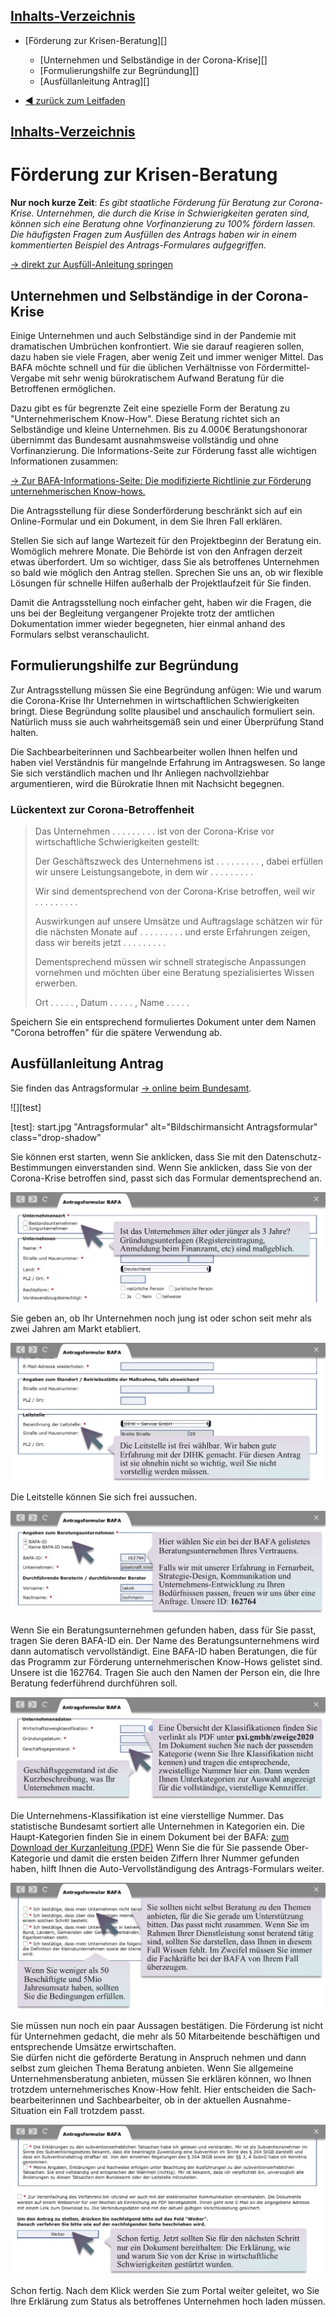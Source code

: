 <nav class="nav--article"><!-- leave this alone -->
<div id="open"><!-- leave this alone -->
<h2><a href="#close" id="nav--close">Inhalts-Verzeichnis</a></h2><!-- leave this alone -->

- [Förderung zur Krisen-Beratung][]
    - [Unternehmen und Selbständige in der Corona-Krise][]
    - [Formulierungshilfe zur Begründung][]
    - [Ausfüllanleitung Antrag][]

- [◀ zurück zum Leitfaden](/)

</div><!-- leave this alone -->
<h2><a href="#open">Inhalts-Verzeichnis</a></h2><!-- leave this alone -->
</nav><!-- leave this alone -->



# Förderung zur Krisen-Beratung

**Nur noch kurze Zeit**: *Es gibt staatliche Förderung für Beratung zur Corona-Krise. Unternehmen, die durch die Krise in Schwierigkeiten geraten sind, können sich eine Beratung ohne Vorfinanzierung zu 100% fördern lassen. Die häufigsten Fragen zum Ausfüllen des Antrags haben wir in einem kommentierten Beispiel des Antrags-Formulares aufgegriffen.*
<p class="text-small text-right"><a href="#ausfüllanleitungantrag"><span aria-hidden="true">→ </span>direkt zur Ausfüll-Anleitung springen</a>



## Unternehmen und Selbständige in der Corona-Krise

Einige Unternehmen und auch Selbständige sind in der Pandemie mit dramatischen Umbrüchen konfrontiert. Wie sie darauf reagieren sollen, dazu haben sie viele Fragen, aber wenig Zeit und immer weniger Mittel. Das BAFA möchte schnell und für die üblichen Verhältnisse von Fördermittel-Vergabe mit sehr wenig bürokratischem Aufwand Beratung für die Betroffenen ermöglichen.

Dazu gibt es für begrenzte Zeit eine spezielle Form der Beratung zu "Unternehmerischem Know-How". Diese Beratung richtet sich an Selbständige und kleine Unternehmen. Bis zu 4.000€ Beratungshonorar übernimmt das Bundesamt ausnahmsweise vollständig und ohne Vorfinanzierung. Die Informations-Seite zur Förderung fasst alle wichtigen Informationen zusammen:

<a href="https://www.bafa.de/DE/Wirtschafts_Mittelstandsfoerderung/Beratung_Finanzierung/Unternehmensberatung/unternehmensberatung_node.html"><span aria-hidden="true">→ </span>Zur BAFA-Informations-Seite: Die modifizierte Richtlinie zur Förderung unternehmerischen Know-hows.</a>

Die Antragsstellung für diese Sonderförderung beschränkt sich auf ein Online-Formular und ein Dokument, in dem Sie Ihren Fall erklären.

Stellen Sie sich auf lange Wartezeit für den Projektbeginn der Beratung ein. Womöglich mehrere Monate. Die Behörde ist von den Anfragen derzeit etwas überfordert. Um so wichtiger, dass Sie als betroffenes Unternehmen so bald wie möglich den Antrag stellen. Sprechen Sie uns an, ob wir flexible Lösungen für schnelle Hilfen außerhalb der Projektlaufzeit für Sie finden.

Damit die Antragsstellung noch einfacher geht, haben wir die Fragen, die uns bei der Begleitung vergangener Projekte trotz der amtlichen Dokumentation immer wieder begegneten, hier einmal anhand des Formulars selbst veranschaulicht.



## Formulierungshilfe zur Begründung

Zur Antragsstellung müssen Sie eine Begründung anfügen: Wie und warum die Corona-Krise Ihr Unternehmen in wirtschaftlichen Schwierigkeiten bringt. Diese Begründung sollte plausibel und anschaulich formuliert sein. Natürlich muss sie auch wahrheitsgemäß sein und einer Überprüfung Stand halten.

Die Sachbearbeiterinnen und Sachbearbeiter wollen Ihnen helfen und haben viel Verständnis für mangelnde Erfahrung im Antragswesen. So lange Sie sich verständlich machen und Ihr Anliegen nachvollziehbar argumentieren, wird die Bürokratie Ihnen mit Nachsicht begegnen.



### Lückentext zur Corona-Betroffenheit

<blockquote>
	<p>Das Unternehmen .&nbsp;.&nbsp;.&nbsp;.&nbsp;.&nbsp;.&nbsp;.&nbsp;.&nbsp;. ist von der Corona-Krise vor wirtschaftliche Schwierigkeiten gestellt:</p>
	<p>Der Geschäftszweck des Unternehmens ist .&nbsp;.&nbsp;.&nbsp;.&nbsp;.&nbsp;.&nbsp;.&nbsp;.&nbsp;. , dabei erfüllen wir unsere Leistungsangebote, in dem wir .&nbsp;.&nbsp;.&nbsp;.&nbsp;.&nbsp;.&nbsp;.&nbsp;.&nbsp;.</p>
	<p>Wir sind dementsprechend von der Corona-Krise betroffen, weil wir .&nbsp;.&nbsp;.&nbsp;.&nbsp;.&nbsp;.&nbsp;.&nbsp;.&nbsp;.</p>
	<p>Auswirkungen auf unsere Umsätze und Auftragslage schätzen wir für die nächsten Monate auf .&nbsp;.&nbsp;.&nbsp;.&nbsp;.&nbsp;.&nbsp;.&nbsp;.&nbsp;. und erste Erfahrungen zeigen, dass wir bereits jetzt .&nbsp;.&nbsp;.&nbsp;.&nbsp;.&nbsp;.&nbsp;.&nbsp;.&nbsp;.</p>
	<p>Dementsprechend müssen wir schnell strategische Anpassungen vornehmen und möchten über eine Beratung spezialisiertes Wissen erwerben.</p>
	<p>Ort .&nbsp;.&nbsp;.&nbsp;.&nbsp;. , Datum .&nbsp;.&nbsp;.&nbsp;.&nbsp;. , Name .&nbsp;.&nbsp;.&nbsp;.&nbsp;.</p>
</blockquote>

Speichern Sie ein entsprechend formuliertes Dokument unter dem Namen "Corona betroffen" für die spätere Verwendung ab.


## Ausfüllanleitung Antrag

Sie finden das Antragsformular <a href="https://fms.bafa.de/BafaFrame/unternehmensberatung"><span aria-hidden="true">→ </span>online beim Bundesamt</a>.

![][test]

[test]: start.jpg "Antragsformular" alt="Bildschirmansicht Antragsformular" class="drop-shadow"


Sie können erst starten, wenn Sie anklicken, dass Sie mit den Datenschutz-Bestimmungen einverstanden sind. Wenn Sie anklicken, dass Sie von der Corona-Krise betroffen sind, passt sich das Formular dementsprechend an.

<img src="unternehmensart.jpg" alt="Bildschirmansicht Antragsformular" class="drop-shadow">

Sie geben an, ob Ihr Unternehmen noch jung ist oder schon seit mehr als zwei Jahren am Markt etabliert.

<img src="leitstelle.jpg" alt="Bildschirmansicht Antragsformular" class="drop-shadow">

Die Leitstelle können Sie sich frei aussuchen.

<img src="beratungsunternehmen.jpg" alt="Bildschirmansicht Antragsformular" class="drop-shadow">

Wenn Sie ein Beratungs&shy;unternehmen gefunden haben, dass für Sie passt, tragen Sie deren BAFA-ID ein. Der Name des Beratungs&shy;unternehmens wird dann automatisch vervollständigt. Eine BAFA-ID haben Beratungen, die für das Programm zur Förderung unternehmerischen Know-Hows gelistet sind. Unsere ist die 162764. Tragen Sie auch den Namen der Person ein, die Ihre Beratung federführend durchführen soll.

<img src="klassifikation.jpg" alt="Bildschirmansicht Antragsformular" class="drop-shadow">

Die Unternehmens-Klassifikation ist eine vierstellige Nummer. Das statistische Bundesamt sortiert alle Unternehmen in Kategorien ein. Die Haupt-Kategorien finden Sie in einem Dokument bei der BAFA: <a href="https://www.bafa.de/SharedDocs/Downloads/DE/Wirtschafts_Mittelstandsfoerderung/unb_kurzanleitung_wirtschaftszweigklassifikation.pdf">zum Download der Kurzanleitung (PDF)</a> Wenn Sie die für Sie passende Ober-Kategorie und damit die ersten beiden Ziffern Ihrer Nummer gefunden haben, hilft Ihnen die Auto-Vervollständigung des Antrags-Formulars weiter.

<img src="bestaetigung.jpg" alt="Bildschirmansicht Antragsformular" class="drop-shadow">

Sie müssen nun noch ein paar Aussagen bestätigen. Die Förderung ist nicht für Unternehmen gedacht, die mehr als 50 Mitarbeitende beschäftigen und entsprechende Umsätze erwirtschaften. <br>Sie dürfen nicht die geförderte Beratung in Anspruch nehmen und dann selbst zum gleichen Thema Beratung anbieten. Wenn Sie allgemeine Unternehmens&shy;beratung anbieten, müssen Sie erklären können, wo Ihnen trotzdem unternehmerisches Know-How fehlt. Hier entscheiden die Sach&shy;bearbeiter&shy;innen und Sachbearbeiter, ob in der aktuellen Ausnahme-Situation ein Fall trotzdem passt.

<img src="ende.jpg" alt="Bildschirmansicht Antragsformular" class="drop-shadow">

Schon fertig. Nach dem Klick werden Sie zum Portal weiter geleitet, wo Sie Ihre Erklärung zum Status als betroffenes Unternehmen hoch laden müssen.
